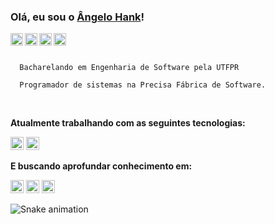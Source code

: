   ### Olá, eu sou o [Ângelo Hank](https://www.linkedin.com/in/angelohank/)!
  
  <a href="https://intagram.com/angelohank">
    <img src="http://mairacuryteam.com.br/wp-content/uploads/2019/05/logo-instagram-png-fundo-transparente13-1.png" width="20px" align="left" alt="instagram | angelo hank">
  </a>
  <a href="https://twitter.com/angeloohank">
    <img src="https://logodownload.org/wp-content/uploads/2014/09/twitter-logo-6.png" width="20px" align="left" alt="twitter | angelo hank">
  </a>
  <a href="https://www.linkedin.com/in/angelohank/">
    <img src="https://raw.githubusercontent.com/brunobertolini/brunobertolini/master/assets/linkedin.svg" align="left" width="20px" alt="linkedin | angelo hank">
  </a>
  <a href="https://t.me/angelohank">
    <img src="https://raw.githubusercontent.com/brunobertolini/brunobertolini/master/assets/telegram.svg" align="left" width="20px" alt="telegram | angelo hank">
  </a>
  <br>
  <br>
  
```
  Bacharelando em Engenharia de Software pela UTFPR
```
```
  Programador de sistemas na Precisa Fábrica de Software.
```
<br>

**Atualmente trabalhando com as seguintes tecnologias:**
  
  <code><img height="21" src="https://www.embarcadero.com/images/logos/logo-page/Delphi_FINAL_ICONS_1024.png"></code>
  <code><img height="21" src="https://upload.wikimedia.org/wikipedia/commons/thumb/8/8e/Firebird_logo.svg/2048px-Firebird_logo.svg.png"></code>

**E buscando aprofundar conhecimento em:**

  <code><img height="21" src="https://upload.wikimedia.org/wikipedia/commons/thumb/3/38/HTML5_Badge.svg/1024px-HTML5_Badge.svg.png"></code>
  <code><img height="21" src="https://cdn.iconscout.com/icon/free/png-256/css3-9-1175237.png"></code>
  <code><img height="21" src="https://iconape.com/wp-content/files/ez/353342/svg/javascript-seeklogo.com.svg"></code>

![Snake animation](https://github.com/littleMen21/littleMen21/blob/output/github-contribution-grid-snake.svg)
